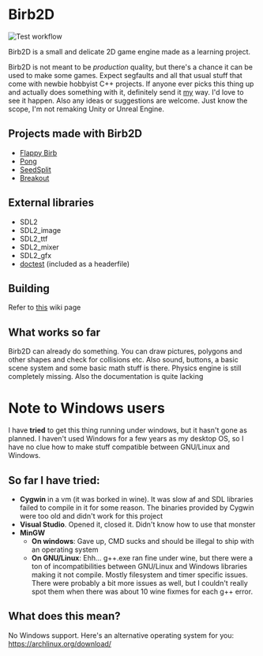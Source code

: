 # Birb2D
![Test workflow](https://github.com/toasterbirb/birb2d/actions/workflows/run_tests.yml/badge.svg)

Birb2D is a small and delicate 2D game engine made as a learning project.

Birb2D is not meant to be *production* quality, but there's a chance it can be used to make some games. Expect segfaults and all that usual stuff that come with newbie hobbyist C++ projects. If anyone ever picks this thing up and actually does something with it, definitely send it [my](https://github.com/Toasterbirb) way. I'd love to see it happen. Also any ideas or suggestions are welcome. Just know the scope, I'm not remaking Unity or Unreal Engine.

## Projects made with Birb2D
- [Flappy Birb](https://github.com/Toasterbirb/Flappy-Birb)
- [Pong](https://github.com/Toasterbirb/Pong)
- [SeedSplit](https://github.com/Toasterbirb/SeedSplit)
- [Breakout](https://github.com/Toasterbirb/Breakout)

## External libraries
- SDL2
- SDL2_image
- SDL2_ttf
- SDL2_mixer
- SDL2_gfx
- [doctest](https://github.com/doctest/doctest) (included as a headerfile)

## Building
Refer to [this](https://github.com/Toasterbirb/Birb2D/wiki/Setup) wiki page

## What works so far
Birb2D can already do something. You can draw pictures, polygons and other shapes and check for collisions etc. Also sound, buttons, a basic scene system and some basic math stuff is there. Physics engine is still completely missing. Also the documentation is quite lacking

# Note to Windows users
I have **tried** to get this thing running under windows, but it hasn't gone as planned. I haven't used Windows for a few years as my desktop OS, so I have no clue how to make stuff compatible between GNU/Linux and Windows.

## So far I have tried:
- **Cygwin** in a vm (it was borked in wine). It was slow af and SDL libraries failed to compile in it for some reason. The binaries provided by Cygwin were too old and didn't work for this project
- **Visual Studio**. Opened it, closed it. Didn't know how to use that monster
- **MinGW**
	- **On windows**: Gave up, CMD sucks and should be illegal to ship with an operating system
	- **On GNU/Linux**: Ehh... g++.exe ran fine under wine, but there were a ton of incompatibilities between GNU/Linux and Windows libraries making it not compile. Mostly filesystem and timer specific issues. There were probably a bit more issues as well, but I couldn't really spot them when there was about 10 wine fixmes for each g++ error.

## What does this mean?
No Windows support. Here's an alternative operating system for you: https://archlinux.org/download/
